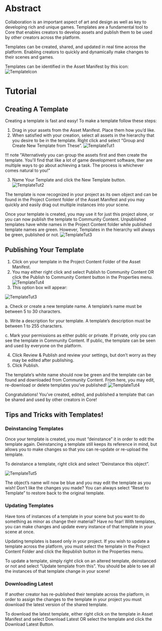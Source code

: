 # Abstract

Collaboration is an important aspect of art and design as well as key to developing rich and unique games. Templates are a fundamental tool to Core that enables creators to develop assets and publish them to be used by other creators across the platform.

Templates can be created, shared, and updated in real time across the platform. Enabling creators to quickly and dynamically make changes to their scenes and games.

Templates can be identified in the Asset Manifest by this icon: ![TemplateIcon](/img/EditorManual/UI/templateicon.PNG)


# Tutorial
## Creating A Template
Creating a template is fast and easy! To make a template follow these steps:

1. Drag in your assets from the Asset Manifest. Place them how you’d like.
2. When satisfied with your creation, select all assets in the hierarchy that you desire to be in the template. Right click and select “Group and Create New Template from These”.
![TemplateTut1](/img/EditorManual/UI/TemplateTut1.PNG)

!!! note "Alternatively you can group the assets first and then create the template. You'll find that like a lot of game development software, ther are multiple ways to go about achieving a task. The process is whichever comes natural to you!"

3. Name Your Template and click the New Template button.
![TemplateTut2](/img/EditorManual/UI/TemplateTut2.PNG)

The template is now recognized in your project as its own object and can be found in the Project Content folder of the Asset Manifest and you may quickly and easily drag out multiple instances into your scene.

Once your template is created, you may use it for just this project alone, or you can now publish the template to Community Content. Unpublished templates have white names in the Project Content folder while published template names are green. However, Templates in the hierarchy will always be green, published or not.
![TemplateTut3](/img/EditorManual/UI/TemplateTut3.PNG)

## Publishing Your Template
1. Click on your template in the Project Content Folder of the Asset Manifest.
2. You may either right click and select Publish to Community Content OR click the Publish to Community Content button in the Properties menu.
![TemplateTut4](/img/EditorManual/UI/TemplateTut4.PNG)
3. This option box will appear:

![TemplateTut3](/img/EditorManual/UI/TemplateTut5.PNG)

a. Check or create a new template name. A template’s name must be between 5 to 30 characters.

b. Write a description for your template. A template’s description must be between 1 to 255 characters.

c. Mark your permissions as either public or private. If private, only you can see the template in Community Content. If public, the template can be seen and used by everyone on the platform.

4. Click Review & Publish and review your settings, but don’t worry as they may be edited after publishing.
5. Click Publish.

The template’s white name should now be green and the template can be found and downloaded from Community Content. From here, you may edit, re-download or delete templates you’ve published!
![TemplateTut4](/img/EditorManual/UI/TemplateTut6.PNG)

Congratulations! You’ve created, edited, and published a template that can be shared and used by other creators in Core!
## Tips and Tricks with Templates!
### Deinstancing Templates

Once your template is created, you must “deinstance” it in order to edit the template again. Deinstancing a template still keeps its reference in mind, but allows you to make changes so that you can re-update or re-upload the template.

To deinstance a template, right click and select “Deinstance this object”.

![TemplateTut5](/img/EditorManual/UI/TemplateTut7.PNG)

The object’s name will now be blue and you may edit the template as you wish!
Don’t like the changes you made? You can always select “Reset to Template” to restore back to the original template.

### Updating Templates

Have tons of instances of a template in your scene but you want to do something as minor as change their material? Have no fear! With templates, you can make changes and update every instance of that template in your scene at once.

Updating templates is based only in your project. If you wish to update a template across the platform, you must select the template in the Project Content Folder and click the Republish button in the Properties menu.

To update a template, simply right click on an altered template, deinstanced or not and select “Update template from this”. You should be able to see all the instances of that template change in your scene!

### Downloading Latest

If another creator has re-published their template across the platform, in order to assign the changes to the template in your project you must download the latest version of the shared template.

To download the latest template, either right click on the template in Asset Manifest and select Download Latest OR select the template and click the Download Latest Button.
